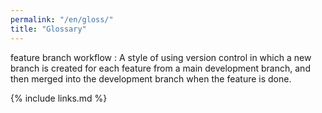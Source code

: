 ```yaml
---
permalink: "/en/gloss/"
title: "Glossary"
---
```


feature branch workflow
:   A style of using version control in which
    a new branch is created for each feature from a main development branch,
    and then merged into the development branch when the feature is done.

{% include links.md %}
